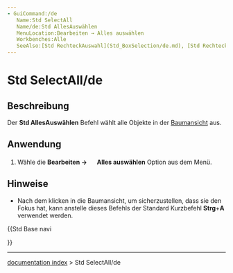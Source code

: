 ```yaml
---
- GuiCommand:/de
   Name:Std SelectAll
   Name/de:Std AllesAuswählen
   MenuLocation:Bearbeiten → Alles auswählen
   Workbenches:Alle
   SeeAlso:[Std RechteckAuswahl](Std_BoxSelection/de.md), [Std RechteckElementAuswahl](Std_BoxElementSelection/de.md), [Std RechteckElementAuswahl](Part_BoxSelection/de.md)
---
```


# Std SelectAll/de

## Beschreibung

Der **Std AllesAuswählen** Befehl wählt alle Objekte in der [Baumansicht](Tree_view/de.md) aus.

## Anwendung

1.  Wähle die **Bearbeiten → <img src="images/Std_SelectAll.svg" width=16px> Alles auswählen** Option aus dem Menü.

## Hinweise

-   Nach dem klicken in die Baumansicht, um sicherzustellen, dass sie den Fokus hat, kann anstelle dieses Befehls der Standard Kurzbefehl **Strg**+**A** verwendet werden.





{{Std Base navi

}}

---
[documentation index](../README.md) > Std SelectAll/de

